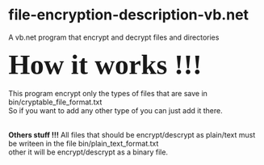 # file-encryption-description-vb.net
A vb.net program that encrypt and decrypt files and directories

<b style="font-size:55px;font-family:comic sans MS">How it works !!!</b><br><br>
This program encrypt only the types of files that are save in bin/cryptable_file_format.txt<br>
So if you want to add any other type of you can just add it there.<br><br>

<b>Others stuff !!!</b>
All files that should be encrypt/descrypt as plain/text must be writeen in the file bin/plain_text_format.txt<br>
other it will be encrypt/descrypt as a binary file.
